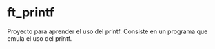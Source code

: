 # ft_printf
Proyecto para aprender el uso del printf.
Consiste en un programa que emula el uso del printf.
